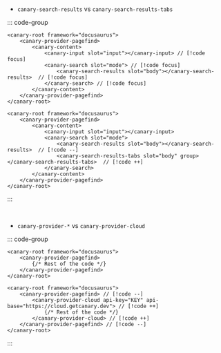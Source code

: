 <br/>

- `canary-search-results` vs `canary-search-results-tabs`

::: code-group

```js{6} [Simple search]
<canary-root framework="docusaurus">
    <canary-provider-pagefind>
        <canary-content>
            <canary-input slot="input"></canary-input> // [!code focus]
            <canary-search slot="mode"> // [!code focus]
                <canary-search-results slot="body"></canary-search-results>  // [!code focus]
            </canary-search> // [!code focus]
        </canary-content>
    </canary-provider-pagefind>
</canary-root>
```

```js{6} [Search with groups and tabs]
<canary-root framework="docusaurus">
    <canary-provider-pagefind>
        <canary-content>
            <canary-input slot="input"></canary-input>
            <canary-search slot="mode">
                <canary-search-results slot="body"></canary-search-results>  // [!code --]
                <canary-search-results-tabs slot="body" group></canary-search-results-tabs>  // [!code ++]
            </canary-search>
        </canary-content>
    </canary-provider-pagefind>
</canary-root>
```

:::

<br/>

- `canary-provider-*` vs `canary-provider-cloud`

::: code-group

```js{2,4} [Local search only]
<canary-root framework="docusaurus">
    <canary-provider-pagefind>
        {/* Rest of the code */}
    </canary-provider-pagefind>
</canary-root>
```

```js-vue [Using Canary cloud]
<canary-root framework="docusaurus">
    <canary-provider-pagefind> // [!code --]
        <canary-provider-cloud api-key="KEY" api-base="https://cloud.getcanary.dev"> // [!code ++]
            {/* Rest of the code */}
        </canary-provider-cloud> // [!code ++]
    </canary-provider-pagefind> // [!code --]
</canary-root>
```

:::
